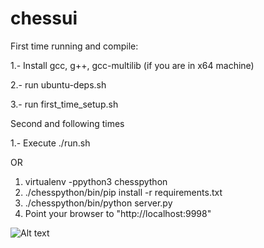 # chessui
First time running and compile:

1.- Install gcc, g++, gcc-multilib (if you are in x64 machine)

2.- run ubuntu-deps.sh

3.- run first_time_setup.sh

Second and following times

1.- Execute ./run.sh

OR

1. virtualenv -ppython3 chesspython
1. ./chesspython/bin/pip install -r requirements.txt
1. ./chesspython/bin/python server.py
1. Point your browser to "http://localhost:9998"

![Alt text](/docs/screenshots/chessui_home_screenshot.png?raw=true "First Page Screenshot")
